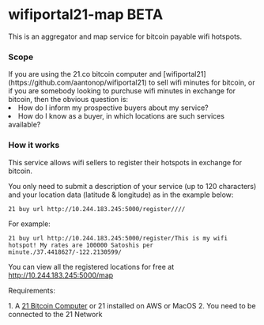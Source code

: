# wifiportal21-map BETA
This is an aggregator and map service for bitcoin payable wifi hotspots.

<h3> Scope </h3>
If you are using the 21.co bitcoin computer and [wifiportal21] (https://github.com/aantonop/wifiportal21) to sell wifi minutes for bitcoin,
or if you are somebody looking to purchuse wifi minutes in exchange for bitcoin, then the obvious question is:
<li> How do I inform my prospective buyers about my service? </li>
<li> How do I know as a buyer, in which locations are such services available?</li>

<h3> How it works </h3>

<p>This service allows wifi sellers to register their hotspots in exchange for bitcoin.</p>
<p>You only need to submit a description of your service (up to 120 characters) and your location data (latitude & longitude) as in the example below:</p>

<pre><code>21 buy url http://10.244.183.245:5000/register/<description>/<latitude>/<longitude>/
</code></pre>

For example:
<pre><code>21 buy url http://10.244.183.245:5000/register/This is my wifi hotspot! My rates are 100000 Satoshis per minute./37.4418627/-122.2130599/
</code></pre>

You can view all the registered locations for free at http://10.244.183.245:5000/map 

<p>Requirements:</p>
1. A  <a href="https://21.co">21 Bitcoin Computer</a> or 21 installed on AWS or MacOS
2. You need to be connected to the 21 Network 
